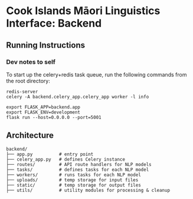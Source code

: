 # Cook Islands Māori Linguistics Interface: Backend

## Running Instructions
### Dev notes to self
To start up the celery+redis task queue, run the following commands from the root directory:
```
redis-server
celery -A backend.celery_app.celery_app worker -l info

export FLASK_APP=backend.app
export FLASK_ENV=development
flask run --host=0.0.0.0 --port=5001
```

## Architecture
```
backend/
├── app.py          # entry point
├── celery_app.py   # defines Celery instance
├── routes/         # API route handlers for NLP models
├── tasks/          # defines tasks for each NLP model
├── workers/        # runs tasks for each NLP model
├── uploads/        # temp storage for input files
├── static/         # temp storage for output files
├── utils/          # utility modules for processing & cleanup
```